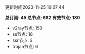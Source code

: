 更新时间2023-11-25 16:07:44

**总订阅: 45**
**总节点: 682**
**有效节点: 180**
- v2ray节点: 153
- ss节点: 18
- ssr节点: 3
- trojan节点: 6
